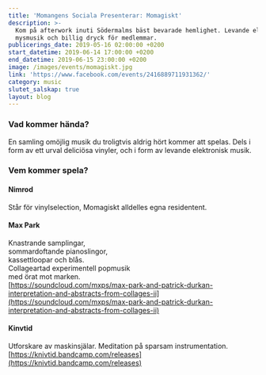 ```yaml
---
title: 'Momangens Sociala Presenterar: Momagiskt'
description: >-
  Kom på afterwork inuti Södermalms bäst bevarade hemlighet. Levande elektronisk
  mysmusik och billig dryck för medlemmar.
publicerings_date: 2019-05-16 02:00:00 +0200
start_datetime: 2019-06-14 17:00:00 +0200
end_datetime: 2019-06-15 23:00:00 +0200
image: /images/events/momagiskt.jpg
link: 'https://www.facebook.com/events/2416889711931362/'
category: music
slutet_salskap: true
layout: blog
---
```


### Vad kommer h&auml;nda?

En samling om&ouml;jlig musik du troligtvis aldrig h&ouml;rt kommer att spelas. Dels i form av ett urval delici&ouml;sa vinyler, och i form av levande elektronisk musik.

### Vem kommer spela?

#### Nimrod

St&aring;r f&ouml;r vinylselection, Momagiskt alldelles egna residentent.

#### Max Park

Knastrande samplingar,<br>sommardoftande pianoslingor,<br>kassettloopar och bl&aring;s.<br>Collageartad experimentell popmusik<br>med &ouml;rat mot marken.<br>[https://soundcloud.com/mxps/max-park-and-patrick-durkan-interpretation-and-abstracts-from-collages-ii](https://soundcloud.com/mxps/max-park-and-patrick-durkan-interpretation-and-abstracts-from-collages-ii)

#### Kinvtid

Utforskare av maskinsj&auml;lar. Meditation p&aring; sparsam instrumentation.<br>[https://knivtid.bandcamp.com/releases](https://knivtid.bandcamp.com/releases)